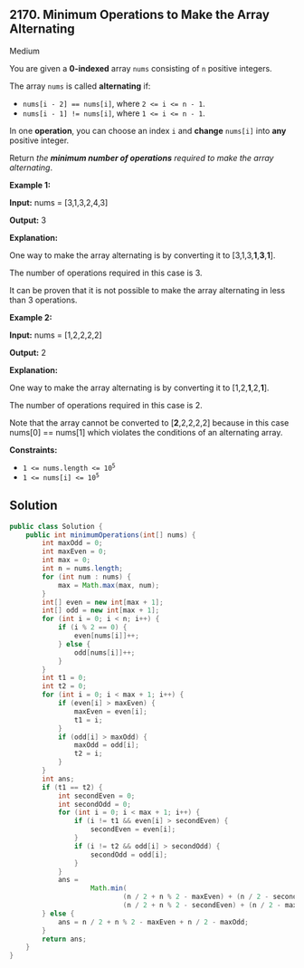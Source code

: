 ## 2170\. Minimum Operations to Make the Array Alternating

Medium

You are given a **0-indexed** array `nums` consisting of `n` positive integers.

The array `nums` is called **alternating** if:

*   `nums[i - 2] == nums[i]`, where `2 <= i <= n - 1`.
*   `nums[i - 1] != nums[i]`, where `1 <= i <= n - 1`.

In one **operation**, you can choose an index `i` and **change** `nums[i]` into **any** positive integer.

Return _the **minimum number of operations** required to make the array alternating_.

**Example 1:**

**Input:** nums = [3,1,3,2,4,3]

**Output:** 3

**Explanation:**

One way to make the array alternating is by converting it to [3,1,3,**1**,**3**,**1**].

The number of operations required in this case is 3.

It can be proven that it is not possible to make the array alternating in less than 3 operations. 

**Example 2:**

**Input:** nums = [1,2,2,2,2]

**Output:** 2

**Explanation:**

One way to make the array alternating is by converting it to [1,2,**1**,2,**1**].

The number of operations required in this case is 2.

Note that the array cannot be converted to [**2**,2,2,2,2] because in this case nums[0] == nums[1] which violates the conditions of an alternating array. 

**Constraints:**

*   <code>1 <= nums.length <= 10<sup>5</sup></code>
*   <code>1 <= nums[i] <= 10<sup>5</sup></code>

## Solution

```java
public class Solution {
    public int minimumOperations(int[] nums) {
        int maxOdd = 0;
        int maxEven = 0;
        int max = 0;
        int n = nums.length;
        for (int num : nums) {
            max = Math.max(max, num);
        }
        int[] even = new int[max + 1];
        int[] odd = new int[max + 1];
        for (int i = 0; i < n; i++) {
            if (i % 2 == 0) {
                even[nums[i]]++;
            } else {
                odd[nums[i]]++;
            }
        }
        int t1 = 0;
        int t2 = 0;
        for (int i = 0; i < max + 1; i++) {
            if (even[i] > maxEven) {
                maxEven = even[i];
                t1 = i;
            }
            if (odd[i] > maxOdd) {
                maxOdd = odd[i];
                t2 = i;
            }
        }
        int ans;
        if (t1 == t2) {
            int secondEven = 0;
            int secondOdd = 0;
            for (int i = 0; i < max + 1; i++) {
                if (i != t1 && even[i] > secondEven) {
                    secondEven = even[i];
                }
                if (i != t2 && odd[i] > secondOdd) {
                    secondOdd = odd[i];
                }
            }
            ans =
                    Math.min(
                            (n / 2 + n % 2 - maxEven) + (n / 2 - secondOdd),
                            (n / 2 + n % 2 - secondEven) + (n / 2 - maxOdd));
        } else {
            ans = n / 2 + n % 2 - maxEven + n / 2 - maxOdd;
        }
        return ans;
    }
}
```